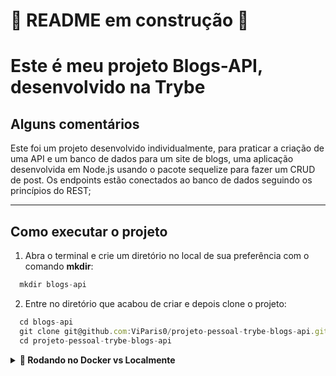 # 🚧 README em construção 🚧

# Este é meu projeto Blogs-API, desenvolvido na Trybe

## Alguns comentários

Este foi um projeto desenvolvido individualmente, para praticar a criação de uma API e um banco de dados para um site de blogs, uma aplicação desenvolvida em Node.js usando o pacote sequelize para fazer um CRUD de post.  Os endpoints estão conectados ao banco de dados seguindo os princípios do REST; 

---

## Como executar o projeto

1. Abra o terminal e crie um diretório no local de sua preferência com o comando **mkdir**:
```javascript
  mkdir blogs-api
```

2. Entre no diretório que acabou de criar e depois clone o projeto:
```javascript
  cd blogs-api
  git clone git@github.com:ViParis0/projeto-pessoal-trybe-blogs-api.git
  cd projeto-pessoal-trybe-blogs-api
```

<details>
  <summary><strong>🐋 Rodando no Docker vs Localmente</strong></summary>
  
  ## 👉 Com Docker
 
  **:warning: Antes de começar, seu docker-compose precisa estar na versão 1.29 ou superior. [Veja aqui](https://www.digitalocean.com/community/tutorials/how-to-install-and-use-docker-compose-on-ubuntu-20-04-pt) ou [na documentação](https://docs.docker.com/compose/install/) como instalá-lo. No primeiro artigo, você pode substituir onde está com `1.26.0` por `1.29.2`.**


  > :information_source: Rode os serviços `node` e `db` com o comando `docker-compose up -d --build`.

  - Lembre-se de parar o `mysql` se estiver usando localmente na porta padrão (`3306`), ou adapte, caso queria fazer uso da aplicação em containers;

  - Esses serviços irão inicializar um container chamado `blogs_api` e outro chamado `blogs_api_db`;

  - A partir daqui você pode rodar o container `blogs_api` via CLI ou abri-lo no VS Code;

  > :information_source: Use o comando `docker exec -it blogs_api bash`.

  - Ele te dará acesso ao terminal interativo do container criado pelo compose, que está rodando em segundo plano.

  > :information_source: Instale as dependências [**Caso existam**] com `npm install`. (Instale dentro do container)
  
  - **:warning: Atenção:** Caso opte por utilizar o Docker, **TODOS** os comandos disponíveis no `package.json` (npm start, npm test, npm run dev, ...) devem ser executados **DENTRO** do container, ou seja, no terminal que aparece após a execução do comando `docker exec` citado acima. 

  - **:warning: Atenção:** O **git** dentro do container não vem configurado com suas credenciais. Ou faça os commits fora do container, ou configure as suas credenciais do git dentro do container.

  - **:warning: Atenção:** Não rode o comando npm audit fix! Ele atualiza várias dependências do projeto, e essa atualização gera conflitos com o avaliador.

  - ✨ **Dica:** A extensão `Remote - Containers` (que estará na seção de extensões recomendadas do VS Code) é indicada para que você possa desenvolver sua aplicação no container Docker direto no VS Code, como você faz com seus arquivos locais.

  <br />
  
  ## 👉 Sem Docker

  > :information_source: Instale as dependências [**Caso existam**] com `npm install`
  
  - **:warning: Atenção:** Não rode o comando npm audit fix! Ele atualiza várias dependências do projeto, e essa atualização gera conflitos com o avaliador.

  - **✨ Dica:** Para rodar o projeto desta forma, obrigatoriamente você deve ter o `node` instalado em seu computador.
  - **✨ Dica:** O avaliador espera que a versão do `node` utilizada seja a 16.

  <br/>
</details>
